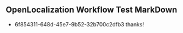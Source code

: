## OpenLocalization Workflow Test MarkDown
* 6f854311-648d-45e7-9b52-32b700c2dfb3 thanks!

<!--HONumber=Jul16_HO5-->


